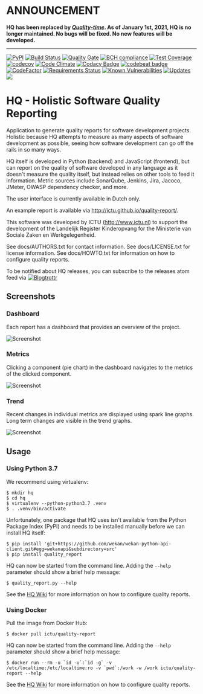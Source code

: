 ANNOUNCEMENT
============

**HQ has been replaced by [*Quality-time*](https://github.com/ICTU/quality-time). As of January 1st, 2021, HQ is no longer maintained. No bugs will be fixed. No new features will be developed.**

---

[![PyPI](https://img.shields.io/pypi/v/quality_report.svg)](https://pypi.python.org/pypi/quality_report)
[![Build Status](https://travis-ci.org/ICTU/quality-report.png?branch=master)](https://travis-ci.org/ICTU/quality-report)
[![Quality Gate](https://sonarcloud.io/api/project_badges/measure?project=nl.ictu%3Ahq&metric=alert_status)](https://sonarcloud.io/dashboard?id=nl.ictu%3Ahq)
[![BCH compliance](https://bettercodehub.com/edge/badge/ICTU/quality-report?branch=master)](https://bettercodehub.com/)
[![Test Coverage](https://codeclimate.com/github/ICTU/quality-report/badges/coverage.svg)](https://codeclimate.com/github/ICTU/quality-report/coverage)
[![codecov](https://codecov.io/gh/ICTU/quality-report/branch/master/graph/badge.svg)](https://codecov.io/gh/ICTU/quality-report)
[![Code Climate](https://codeclimate.com/github/ICTU/quality-report/badges/gpa.svg)](https://codeclimate.com/github/ICTU/quality-report)
[![Codacy Badge](https://api.codacy.com/project/badge/Grade/90b2d74043284cdda06aecc442182946)](https://www.codacy.com/app/frank_10/quality-report?utm_source=github.com&amp;utm_medium=referral&amp;utm_content=ICTU/quality-report&amp;utm_campaign=Badge_Grade)
[![codebeat badge](https://codebeat.co/badges/cbffeefc-5efb-41c4-88e1-30a0fc7dd249)](https://codebeat.co/projects/github-com-ictu-quality-report)
[![CodeFactor](https://www.codefactor.io/repository/github/ictu/quality-report/badge)](https://www.codefactor.io/repository/github/ictu/quality-report)
[![Requirements Status](https://requires.io/github/ICTU/quality-report/requirements.svg?branch=master)](https://requires.io/github/ICTU/quality-report/requirements/?branch=master)
[![Known Vulnerabilities](https://snyk.io/test/github/ictu/quality-report/badge.svg?targetFile=backend%2Frequirements.txt)](https://snyk.io/test/github/ictu/quality-report?targetFile=backend%2Frequirements.txt)
[![Updates](https://pyup.io/repos/github/ICTU/quality-report/shield.svg)](https://pyup.io/repos/github/ICTU/quality-report/)
[![](https://images.microbadger.com/badges/image/ictu/quality-report.svg)](https://microbadger.com/images/ictu/quality-report "Get your own image badge on microbadger.com")

HQ - Holistic Software Quality Reporting
========================================

Application  to generate quality reports for software development projects.
Holistic because HQ attempts to measure as many aspects of software development as
possible, seeing how software development can go off the rails in so many ways.

HQ itself is developed in Python (backend) and JavaScript (frontend), but can report on the quality of software
developed in any language as it doesn't measure the quality itself, but instead
relies on other tools to feed it information. Metric sources include SonarQube, Jenkins,
Jira, Jacoco, JMeter, OWASP dependency checker, and more.

The user interface is currently available in Dutch only.

An example report is available via http://ictu.github.io/quality-report/.

This software was developed by ICTU (http://www.ictu.nl) to support the
development of the Landelijk Register Kinderopvang for the Ministerie van
Sociale Zaken en Werkgelegenheid.

See docs/AUTHORS.txt for contact information.
See docs/LICENSE.txt for license information.
See docs/HOWTO.txt for information on how to configure quality reports.

To be notified about HQ releases, you can subscribe to the releases atom feed via
[![Blogtrottr](https://blogtrottr.com/images/icons/blogtrottr-button-91x17px.gif)](https://blogtrottr.com/?subscribe=https://github.com/ICTU/quality-report/releases.atom)

Screenshots
-----------

### Dashboard

Each report has a dashboard that provides an overview of the project.

![Screenshot](docs/screenshot.png)

### Metrics

Clicking a component (pie chart) in the dashboard navigates to the metrics of the clicked component.

![Screenshot](docs/screenshot2.png)

### Trend

Recent changes in individual metrics are displayed using spark line graphs.
Long term changes are visible in the trend graphs.

![Screenshot](docs/screenshot3.png)

Usage
-----

### Using Python 3.7

We recommend using virtualenv:

```console
$ mkdir hq
$ cd hq
$ virtualenv --python-python3.7 .venv
$ . .venv/bin/activate
```

Unfortunately, one package that HQ uses isn't available from the Python Package Index (PyPI) and needs to be installed manually before we can install HQ itself:
```console
$ pip install 'git+https://github.com/wekan/wekan-python-api-client.git#egg=wekanapi&subdirectory=src'
$ pip install quality_report
```

HQ can now be started from the command line. Adding the `--help` parameter should show a brief help message:

```console
$ quality_report.py --help
```

See the [HQ Wiki](https://github.com/ICTU/quality-report/wiki) for more information on how to configure quality reports.

### Using Docker

Pull the image from Docker Hub:

```console
$ docker pull ictu/quality-report
```

HQ can now be started from the command line. Adding the `--help` parameter should show a brief help message:

```console
$ docker run --rm -u `id -u`:`id -g` -v /etc/localtime:/etc/localtime:ro -v `pwd`:/work -w /work ictu/quality-report --help
```

See the [HQ Wiki](https://github.com/ICTU/quality-report/wiki) for more information on how to configure quality reports.

